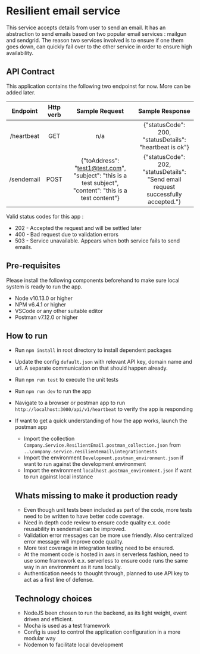 Resilient email service 
=======================

This service accepts details from user to send an email. It has an abstraction to send emails based on two popular email services : mailgun and sendgrid. The reason two services involved is to ensure if one them goes down, can quickly fail over to the other service in order to ensure high availability.

## API Contract 

This application contains the following two endpoinst for now. More can be added later. 

| Endpoint | Http verb | Sample Request | Sample Response |
| :---: | :---: | :---: | :---: |
| /heartbeat | GET | n/a  | {"statusCode": 200, "statusDetails": "heartbeat is ok"} |
| /sendemail | POST | {"toAddress": "test1@test.com", "subject": "this is a test subject", "content": "this is a test content"}| {"statusCode": 202, "statusDetails": "Send email request successfully accepted."} |

Valid status codes for this app :  

* 202 - Accepted the request and will be settled later
* 400 - Bad request due to validation errors 
* 503 - Service unavailable. Appears when both service fails to send emails.

## Pre-requisites 

Please install the following components beforehand to make sure local system is ready to run the app. 

* Node v10.13.0 or higher
* NPM v6.4.1 or higher
* VSCode or any other suitable editor 
* Postman v7.12.0 or higher 


## How to run 

* Run `npm install` in root directory to install dependent packages 
* Update the config `default.json` with relevant API key, domain name and url. A separate communication on that should happen already. 
* Run `npm run test` to execute the unit tests 
* Run `npm run dev` to run the app 
* Navigate to a browser or postman app to run `http://localhost:3000/api/v1/heartbeat` to verify the app is responding 
* If want to get a quick understanding of how the app works, launch the postman app 
  * Import the collection `Company.Service.ResilientEmail.postman_collection.json` from `..\company.service.resilientemail\integrationtests`
  * Import the environment `Development.postman_environment.json` if want to run against the development environment 
  * Import the environment `localhost.postman_environment.json` if want to run against local instance 
  
  
  ## Whats missing to make it production ready 
  
  * Even though unit tests been included as part of the code, more tests need to be written to have better code coverage. 
  * Need in depth code review to ensure code quality e.x. code reusability in sendemail can be improved.  
  * Validation error messages can be more use friendly. Also centralized error message will improve code quality. 
  * More test coverage in integration testing need to be ensured. 
  * At the moment code is hosted in aws in serverless fashion, need to use some framework e.x. serverless to ensure code runs the same way in an environment as it runs locally. 
  * Authentication needs to thought through, planned to use API key to act as a first line of defense.
  
  ## Technology choices 
  
  * NodeJS been chosen to run the backend, as its light weight, event driven and efficient. 
  * Mocha is used as a test framework 
  * Config is used to control the application configuration in a more modular way
  * Nodemon to facilitate local development 
